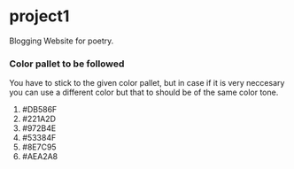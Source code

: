 # project1
Blogging Website for poetry. 
### Color pallet to be followed
You have to stick to the given color pallet, but in case if it is very neccesary you can use a different color but that to should be of the same color tone.
1. #DB586F
2. #221A2D
3. #972B4E
4. #53384F
5. #8E7C95
6. #AEA2A8
